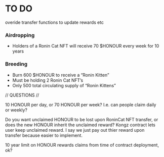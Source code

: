 

# TO DO

overide transfer functions to update rewards etc





### Airdropping

- Holders of a Ronin Cat NFT will receive 70 $HONOUR every week for 10 years


### Breeding

- Burn 600 $HONOUR to receive a “Ronin Kitten”
- Must be holding 2 Ronin Cat NFT’s
- Only 500 total circulating supply of “Ronin Kittens”




// QUESTIONS //

10 HONOUR per day, or 70 HONOUR per week? I.e. can people claim daily or weekly?

Do you want unclaimed HONOUR to be lost upon RoninCat NFT transfer, or does the new HONOUR inherit the unclaimed reward?
Kongz contract lets user keep unclaimed reward. I say we just pay out thier reward upon transfer because easier to implement.


10 year limit on HONOUR rewards claims from time of contract deployment, ok?


